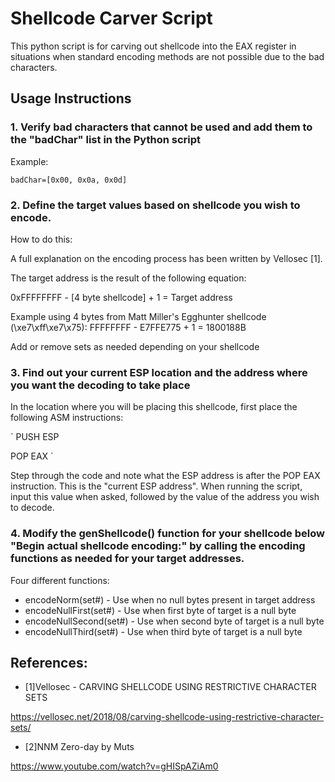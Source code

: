 # Shellcode Carver Script

This python script is for carving out shellcode into the EAX register in situations when standard encoding methods are not possible due to the bad characters.

## Usage Instructions

### 1. Verify bad characters that cannot be used and add them to the "badChar" list in the Python script

Example:

`
badChar=[0x00, 0x0a, 0x0d]
`


### 2. Define the target values based on shellcode you wish to encode. 

How to do this:

A full explanation on the encoding process has been written by Vellosec [1].

The target address is the result of the following equation:

0xFFFFFFFF - [4 byte shellcode] + 1 = Target address


Example using 4 bytes from Matt Miller's Egghunter shellcode (\xe7\xff\xe7\x75):
FFFFFFFF - E7FFE775 + 1 = 1800188B


Add or remove sets as needed depending on your shellcode



### 3. Find out your current ESP location and the address where you want the decoding to take place

In the location where you will be placing this shellcode, first place the following ASM instructions:

`
PUSH ESP

POP EAX
`

Step through the code and note what the ESP address is after the POP EAX instruction. This is the "current ESP address". 
When running the script, input this value when asked, followed by the value of the address you wish to decode.



### 4. Modify the genShellcode() function for your shellcode below "Begin actual shellcode encoding:" by calling the encoding functions as needed for your target addresses.

Four different functions:

- encodeNorm(set#) - Use when no null bytes present in target address
- encodeNullFirst(set#) - Use when first byte of target is a null byte
- encodeNullSecond(set#) - Use when second byte of target is a null byte
- encodeNullThird(set#) - Use when third byte of target is a null byte


## References:
- [1]Vellosec - CARVING SHELLCODE USING RESTRICTIVE CHARACTER SETS

https://vellosec.net/2018/08/carving-shellcode-using-restrictive-character-sets/


- [2]NNM Zero-day by Muts

https://www.youtube.com/watch?v=gHISpAZiAm0

